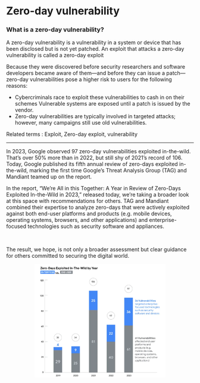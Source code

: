 # Zero-day vulnerability

### What is a zero-day vulnerability?
A zero-day vulnerability is a vulnerability in a system or device that has been disclosed but is not yet patched. An exploit that attacks a zero-day vulnerability is called a zero-day exploit

Because they were discovered before security researchers and software developers became aware of them—and before they can issue a patch—zero-day vulnerabilities pose a higher risk to users for the following reasons:

* Cybercriminals race to exploit these vulnerabilities to cash in on their schemes
Vulnerable systems are exposed until a patch is issued by the vendor.
* Zero-day vulnerabilities are typically involved in targeted attacks; however, many campaigns still use old vulnerabilities.

Related terms : Exploit, Zero-day exploit, vulnerability

<hr>
In 2023, Google observed 97 zero-day vulnerabilities exploited in-the-wild. That’s over 50% more than in 2022, but still shy of 2021’s record of 106. Today, Google published its fifth annual review of zero-days exploited in-the-wild, marking the first time Google’s Threat Analysis Group (TAG) and Mandiant teamed up on the report.

</br>

In the report, “We’re All in this Together: A Year in Review of Zero-Days Exploited In-the-Wild in 2023,” released today, we’re taking a broader look at this space with recommendations for others. TAG and Mandiant combined their expertise to analyze zero-days that were actively exploited against both end-user platforms and products (e.g. mobile devices, operating systems, browsers, and other applications) and enterprise-focused technologies such as security software and appliances.

</br>

The result, we hope, is not only a broader assessment but clear guidance for others committed to securing the digital world.

<center>
<img src="fig1.png" width="70%">
</center>
